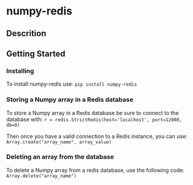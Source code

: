 # numpy-redis

## Descrition

## Getting Started

### Installing

To install numpy-redis use:
```pip install numpy-redis```

### Storing a Numpy array in a Redis database

To store a Numpy array in a Redis database be sure to connect to the database with:
```r = redis.StrictRedis(host='localhost', port=12000, db=0)```

Then once you have a valid connection to a Redis instance, you can use:
```Array.create("array_name", array_value)```

### Deleting an array from the database

To delete a Numpy array from a redis database, use the following code:
```Array.delete("array_name")```
